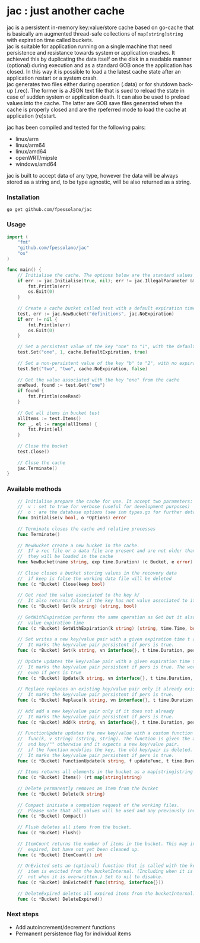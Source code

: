 # jac : just another cache

jac is a persistent in-memory key:value/store cache based on go-cache that is basically am augmented thread-safe collections of `map[string]string` with expiration time called buckets.  
jac is suitable for application running on a single machine that need persistence and resistance towards system or application crashes. It achieved this by duplicating the data itself on the disk in a readable manner (optional) during execution and as a standard GOB once the application has closed. In this way it is possible to load a the latest cache state after an application restart or a system crash.  
jac generates two files either during operation (.data) or for shutdown back-up (.rec). The former is a JSON text file that is sued to reload the state in case of sudden system or application death. It can also be used to preload values into the cache.  The latter are GOB save files generated when the cache is properly closed and are the rpeferred mode to load the cache at application (re)start.  

jac has been compiled and tested for the following pairs:  

 - linux/arm  
 - linux/arm64  
 - linux/amd64  
 - openWRT/mipsle 
 - windows/amd64  

jac is built to accept data of any type, however the data will be always stored as a string and, to be type agnostic, will be also returned as a string.  

### Installation

`go get github.com/fpessolano/jac`

### Usage

```go
import (
	"fmt"
	"github.com/fpessolano/jac"
	"os"
)

func main() {
    // Initialise the cache. The options below are the standard values
    if err := jac.Initialise(true, nil); err != jac.IllegalParameter && err != nil {
        fmt.Println(err)
        os.Exit(0)
    }
	
    // Create a cache bucket called test with a default expiration time (see types.go)
    test, err := jac.NewBucket("definitions", jac.NoExpiration)
    if err != nil {
        fmt.Println(err)
        os.Exit(0)
    }

    // Set a persistent value of the key "one" to "1", with the default expiration time
    test.Set("one", 1, cache.DefaultExpiration, true)
    
    // Set a non-persistent value of the key "b" to "2", with no expiration time
    test.Set("two", "two", cache.NoExpiration, false)
    
    // Get the value associated with the key "one" from the cache
    oneRead, found := test.Get("one")
    if found {
        fmt.Println(oneRead)
    }
	
    // Get all items in bucket test
    allItems := test.Items()
    for _, el := range(allItems) {
        fmt.Print(el)	
    }
    
    // Close the bucket
    test.Close()
    
    // Close the cache
    jac.Terminate()
}
```

### Available methods

```go
    // Initialise prepare the cache for use. It accept two parameters:
    //  v : set to true for verbose (useful for development purposes)
    //  o : are the database options (see inm types.go for further details)
    func Initialise(v bool, o *Options) error
    
    // Terminate closes the cache and relative processes
    func Terminate()
    
    // NewBucket create a new bucket in the cache.
    //  If a rec file or a data file are present and are not older than time.Now() - maxage,
    //  they will be loaded in the cache
    func NewBucket(name string, exp time.Duration) (c Bucket, e error) 
    
    // Close closes a bucket storing values in the recovery data
    //  if keep is false the working data file will be deleted
    func (c *Bucket) Close(keep bool) 
    
    // Get read the value associated to the key k/
    //  It also returns false if the key has not value associated to it
    func (c *Bucket) Get(k string) (string, bool) 
    
    // GetWithExpiration performs the same operation as Get but it also returns the
    //  value expiration time
    func (c *Bucket) GetWithExpiration(k string) (string, time.Time, bool) 
    
    // Set writes a new key/value pair with a given expiration time t and
    //  It marks the key/value pair persistent if pers is true.
    func (c *Bucket) Set(k string, vn interface{}, t time.Duration, pers bool) 
    
    // Update updates the key/value pair with a given expiration time t and
    //  It marks the key/value pair persistent if pers is true. The working file is not changed
    //  even if pers is true
    func (c *Bucket) Update(k string, vn interface{}, t time.Duration, pers bool) 
    
    // Replace replaces an existing key/value pair only it already existing.
    //  It marks the key/value pair persistent if pers is true.
    func (c *Bucket) Replace(k string, vn interface{}, t time.Duration, pers bool) 
    
    // Add add a new key/value pair only if it does not already
    //  It marks the key/value pair persistent if pers is true.
    func (c *Bucket) Add(k string, vn interface{}, t time.Duration, pers bool) (string, bool) 
    
    // FunctionUpdate updates the new key/value with a custom function of type
    //  func(k, v string) (string, string). The function is given the actual key/value pair is present
    //  and key/"" otherwise and it expects a new key/value pair.
    //  if the function modofies the key, the old key/pair is deleted.
    //  It marks the key/value pair persistent if pers is true.
    func (c *Bucket) FunctionUpdate(k string, f updateFunc, t time.Duration, pers bool) (string, string, bool) 
    
    // Items returns all elements in the bucket as a map[string]string
    func (c *Bucket) Items() (rt map[string]string) 
    
    // Delete permanently removes an item from the bucket
    func (c *Bucket) Delete(k string) 
    
    // Compact initiate a compation request of the working files.
    //  Please note that all values will be used and any previously indicated persistence flag will be ignored.
    func (c *Bucket) Compact() 
    
    // Flush deletes all items from the bucket.
    func (c *Bucket) Flush() 
    
    // ItemCount returns the number of items in the bucket. This may include items that have
    //  expired, but have not yet been cleaned up.
    func (c *Bucket) ItemCount() int 
    
    // OnEvicted sets an (optional) function that is called with the key and value when an
    //  item is evicted from the bucketInternal. (Including when it is deleted manually, but
    //  not when it is overwritten.) Set to nil to disable.
    func (c *Bucket) OnEvicted(f func(string, interface{})) 
    
    // DeleteExpired deletes all expired items from the bucketInternal.
    func (c *Bucket) DeleteExpired() 
```

### Next steps

 - Add autoincrement/decrement functions  
 - Permanent persistence flag for individual items  
